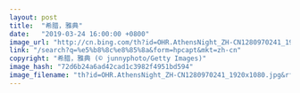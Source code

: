 ```yaml
---
layout: post
title:  "希腊，雅典"
date:   "2019-03-24 16:00:00 +0800"
image_url: "http://cn.bing.com/th?id=OHR.AthensNight_ZH-CN1280970241_1920x1080.jpg&rf=NorthMale_1920x1080.jpg&pid=hp"
link: "/search?q=%e5%b8%8c%e8%85%8a&form=hpcapt&mkt=zh-cn"
copyright: "希腊，雅典 (© junnyphoto/Getty Images)"
image_hash: "72d6b24a6ad42cad1c3982f4951bd594"
image_filename: "th?id=OHR.AthensNight_ZH-CN1280970241_1920x1080.jpg&rf=NorthMale_1920x1080.jpg&pid=hp"
---
```

